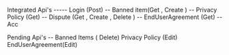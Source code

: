 Integrated Api's -----
Login (Post)  --
Banned item(Get , Create ) --
Privacy Policy (Get) --
Dispute (Get , Create , Delete ) --
EndUserAgreement (Get) --
Acc

Pending Api's --
Banned Items ( Delete)
Privacy Policy (Edit)
EndUserAgreement(Edit)